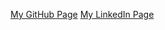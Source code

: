[My GitHub Page](https://github.com/koa-rod)
[My LinkedIn Page](https://www.linkedin.com/in/raphael-rodriguez-4a2a72b2/)
